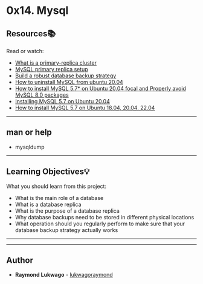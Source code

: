 # 0x14. Mysql

## Resources:books:
Read or watch:
* [What is a primary-replica cluster](https://www.digitalocean.com/community/tutorials/how-to-choose-a-redundancy-plan-to-ensure-high-availability#sql-replication)
* [MySQL primary replica setup](https://www.digitalocean.com/community/tutorials/how-to-set-up-replication-in-mysql)
* [Build a robust database backup strategy](https://www.databasejournal.com/ms-sql/developing-a-sql-server-backup-strategy/)
* [How to uninstall MySQL from ubuntu 20.04](https://devnote.in/how-to-uninstall-mysql-from-ubuntu-20-04/)
* [How to install MySQL 5.7\* on Ubuntu 20.04 focal and Properly avoid MySQL 8.0 packages](https://www.infiniroot.com/blog/991/install-mysql-5.7-on-ubuntu-20.04-focal-avoid-8.0-packages)
* [Installing MySQL 5.7 on Ubuntu 20.04](https://techexpert.tips/mysql/installing-mysql-5-7-ubuntu-20-04/)
* [How to install MySQL 5.7 on Ubuntu 18.04, 20.04. 22.04](https://www.devart.com/dbforge/mysql/how-to-install-mysql-on-ubuntu/)

---

## man or help
* mysqldump

---

## Learning Objectives:bulb:
What you should learn from this project:

* What is the main role of a database
* What is a database replica
* What is the purpose of a database replica
* Why database backups need to be stored in different physical locations
* What operation should you regularly perform to make sure that your database backup strategy actually works

---
---

## Author
* **Raymond Lukwago** - [lukwagoraymond](https://github.com/lukwagoraymond)
